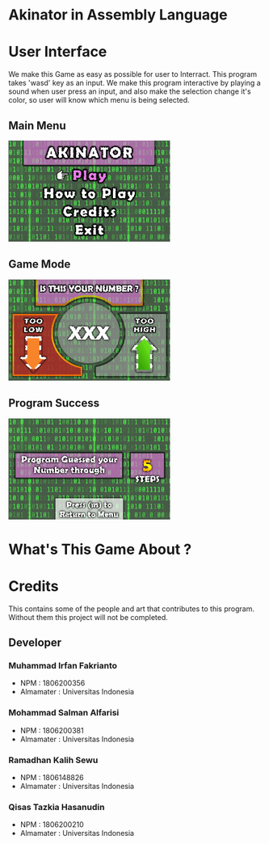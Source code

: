 # Akinator in Assembly Language

# User Interface
We make this Game as easy as possible for user to Interract. This program takes 'wasd' key as an input. We make this program interactive by playing a sound when user press an input, and also make the selection change it's color, so user will know which menu is being selected.
## Main Menu
![](assets/menu/sel1.bmp)
## Game Mode
![](assets/game/choose1.bmp)
## Program Success
![](assets/step/5step.bmp)

# What's This Game About ?

# Credits
This contains some of the people and art that contributes to this program. Without them this project will not be completed. 
## Developer
### Muhammad Irfan Fakrianto
- NPM : 1806200356
- Almamater : Universitas Indonesia
### Mohammad Salman Alfarisi
- NPM : 1806200381
- Almamater : Universitas Indonesia
### Ramadhan Kalih Sewu
- NPM : 1806148826
- Almamater : Universitas Indonesia
### Qisas Tazkia Hasanudin
- NPM : 1806200210
- Almamater : Universitas Indonesia
